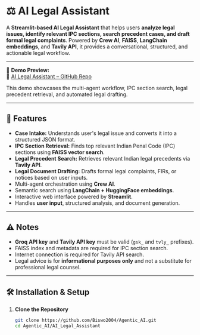 # ⚖️ AI Legal Assistant

A **Streamlit-based AI Legal Assistant** that helps users **analyze legal issues, identify relevant IPC sections, search precedent cases, and draft formal legal complaints**. Powered by **Crew AI**, **FAISS**, **LangChain embeddings**, and **Tavily API**, it provides a conversational, structured, and actionable legal workflow.

---

🎥 **Demo Preview:**  
🚀 [AI Legal Assistant – GitHub Repo](https://github.com/Biswo2004/Agentic_AI/tree/main/AI_Legal_Assistant)  

This demo showcases the multi-agent workflow, IPC section search, legal precedent retrieval, and automated legal drafting.

---

## 🌟 Features

- **Case Intake:** Understands user's legal issue and converts it into a structured JSON format.  
- **IPC Section Retrieval:** Finds top relevant Indian Penal Code (IPC) sections using **FAISS vector search**.  
- **Legal Precedent Search:** Retrieves relevant Indian legal precedents via **Tavily API**.  
- **Legal Document Drafting:** Drafts formal legal complaints, FIRs, or notices based on user inputs.  
- Multi-agent orchestration using **Crew AI**.  
- Semantic search using **LangChain + HuggingFace embeddings**.  
- Interactive web interface powered by **Streamlit**.  
- Handles **user input**, structured analysis, and document generation.  

---

## ⚠️ Notes

- **Groq API key** and **Tavily API key** must be valid (`gsk_` and `tvly_` prefixes).  
- FAISS index and metadata are required for IPC section search.  
- Internet connection is required for Tavily API search.  
- Legal advice is for **informational purposes only** and not a substitute for professional legal counsel.  

---

## 🛠️ Installation & Setup

1. **Clone the Repository**  
   ```bash
   git clone https://github.com/Biswo2004/Agentic_AI.git
   cd Agentic_AI/AI_Legal_Assistant
